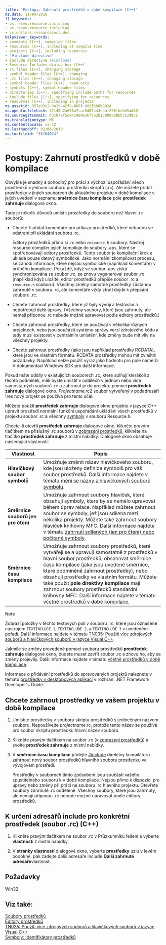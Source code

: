```yaml
---
title: 'Postupy: Zahrnutí prostředků v době kompilace (C++)'
ms.date: 11/04/2016
f1_keywords:
- vs.resvw.resource.including
- vc.resvw.resource.including
- vc.editors.resourceincludes
helpviewer_keywords:
- comments [C++], compiled files
- resources [C++], including at compile time
- projects [C++], including resources
- '#include directive'
- include directive (#include)
- Resource Includes dialog box [C++]
- rc files [C++], changing storage
- symbol header files [C++], changing
- .rc files [C++], changing storage
- symbol header files [C++], read-only
- symbols [C++], symbol header files
- directories [C++], specifying include paths for resources
- include files [C++], specifying for resources
- resources [C++], including in projects
ms.assetid: 357e93c2-0a29-42f9-806f-882f688b8924
ms.openlocfilehash: 52145d2a656a7cac0d07a43ceaf298fbebb5ad40
ms.sourcegitcommit: 63c072f5e941989636f5a2b13800b68bb7129931
ms.translationtype: MT
ms.contentlocale: cs-CZ
ms.lasthandoff: 02/06/2019
ms.locfileid: "55764074"
---
```

# <a name="how-to-include-resources-at-compile-time"></a>Postupy: Zahrnutí prostředků v době kompilace

Obvykle je snadný a pohodlný pro práci s výchozí uspořádání všech prostředků v jednom souboru prostředku skriptů (.rc). Ale můžete přidat prostředky v jiných souborech do aktuálního projektu v době kompilace v jejich uvedení v seznamu **směrnice času kompilace** pole **prostředek zahrnuje** dialogové okno.

Tady je několik důvodů umístit prostředky do souboru než hlavní .rc souborů:

- Chcete-li přidat komentáře pro příkazy prostředků, které nebudou se odstraní při ukládání souboru .rc.

   Editory prostředků přímo si .rc nebo `resource.h` soubory. Nástroj resource compiler jejich kompiluje do soubory .aps, které se spotřebovávají editory prostředků. Tento soubor je kompilační krok a ukládá pouze datový symbolické. Jako normální zkompilovat procesu, se zahodí informace, které nejsou symbolické (například komentáře) v průběhu kompilace. Pokaždé, když se soubor .aps získá synchronizována se soubor .rc, se znovu vygeneroval soubor .rc (například když uložíte, editor prostředků přepíše soubor .rc a `resource.h` souboru). Všechny změny samotné prostředky zůstanou zahrnuté v souboru .rc, ale komentáře vždy ztratí dojde k přepsání souboru .rc.

- Chcete zahrnout prostředky, které již byly vývoji a testování a nepotřebují další úpravy. (Všechny soubory, které jsou zahrnuty, ale nemají příponou .rc nebude možné upravovat podle editory prostředků.)

- Chcete zahrnout prostředky, které se používají v několika různých projektech, nebo jsou součástí systému správy verzí zdrojového kódu a tedy musí existovat v centrálním umístění, kde změny bude mít vliv na všechny projekty.

- Chcete zahrnout prostředky (jako jsou například prostředky RCDATA), které jsou ve vlastním formátu. RCDATA prostředky mohou mít zvláštní požadavky. Například nelze použít výraz jako hodnotu pro pole nameID. V dokumentaci Windows SDK pro další informace.

Pokud máte oddíly v existujících souborech .rc, které splňují kterákoli z těchto podmínek, měli byste umístit v oddílech v jednom nebo více samostatných souborů .rc a zahrnout je do projektu pomocí **prostředek zahrnuje** dialogové okno. *Projectname*.rc2 soubor vytvořený v podadresáři \res nový projekt se používá pro tento účel.

Můžete použít **prostředek zahrnuje** dialogové okno projektu v jazyce C++ upravit prostředí normální funkční uspořádání ukládání všech prostředků v projektu soubor .rc a všechny [symboly](../windows/symbols-resource-identifiers.md) v souboru Resource.h.

Chcete-li otevřít **prostředek zahrnuje** dialogové okno, klikněte pravým tlačítkem na příslušný .rc souborů v [zobrazení prostředků](../windows/resource-view-window.md), klikněte na tlačítko **prostředek zahrnuje** z místní nabídky. Dialogové okno obsahuje následující vlastnosti:

|Vlastnost|Popis|
|---|---|
|**Hlavičkový soubor symbolů**|Umožňuje změnit název hlavičkového souboru, kde jsou uloženy definice symbolů pro váš soubor prostředků. Další informace najdete v tématu [mění se názvy z hlavičkových souborů symbolu](../windows/changing-the-names-of-symbol-header-files.md).|
|**Směrnice souborů jen pro čtení**|Umožňuje zahrnout soubory hlaviček, které obsahují symboly, které by se nemělo upravovat během úprav relace. Například můžete zahrnout soubor se symboly, jež jsou sdílena mezi několika projekty. Můžete také zahrnout soubory hlaviček knihovny MFC. Další informace najdete v tématu [zahrnutí sdílených (jen pro čtení) nebo počítané symboly](../windows/including-shared-read-only-or-calculated-symbols.md).|
|**Směrnice času kompilace**|Umožňuje zahrnout soubory prostředků, které vytvářejí se a upravují samostatně z prostředků v hlavní soubor prostředků, obsahovat směrnice času kompilace (jako jsou uvedené směrnice, které podmíněně zahrnout prostředky), nebo obsahují prostředky ve vlastním formátu. Můžete také použít **pole direktivy kompilace** mají zahrnout soubory prostředků standardní knihovny MFC. Další informace najdete v tématu [včetně prostředků v době kompilace](../windows/how-to-include-resources-at-compile-time.md).|

> [!NOTE]
> Zobrazí položky v těchto textových polí v souboru .rc, které jsou označené nástrojem `TEXTINCLUDE 1`, `TEXTINCLUDE 2`, a `TEXTINCLUDE 3` v uvedeném pořadí. Další informace najdete v tématu [TN035: Použití více zdrojových souborů a hlavičkových souborů v jazyce Visual C++](../mfc/tn035-using-multiple-resource-files-and-header-files-with-visual-cpp.md).

Jakmile se změny provedené pomocí souboru prostředků **prostředek zahrnuje** dialogové okno, budete muset zavřít soubor .rc a znovu ho, aby se změny projevily. Další informace najdete v tématu [včetně prostředků v době kompilace](../windows/how-to-include-resources-at-compile-time.md).

Informace o přidávání prostředků do spravovaných projektů naleznete v tématu [prostředky v desktopových aplikací](/dotnet/framework/resources/index) v rozhraní .NET Framework Developer's Guide.

## <a name="to-include-resources-in-your-project-at-compile-time"></a>Chcete zahrnout prostředky ve vašem projektu v době kompilace

1. Umístíte prostředky v souboru skriptu prostředků s jedinečným názvem souboru. Nepoužívejte *projectname*.rc, protože tento název se používá pro soubor skriptu prostředku hlavní název souboru.

1. Klikněte pravým tlačítkem na soubor .rc (v [zobrazení prostředků](../windows/resource-view-window.md)) a zvolte **prostředek zahrnuje** z místní nabídky.

1. V **směrnice času kompilace** přidejte [#include](../preprocessor/hash-include-directive-c-cpp.md) direktivy kompilátoru zahrnout nový soubor prostředků hlavního souboru prostředku ve vývojovém prostředí.

   Prostředky v souborech tímto způsobem jsou součástí vašeho spustitelného souboru k v době kompilace. Nejsou přímo k dispozici pro úpravy nebo změny při práci na souboru .rc hlavního projektu. Otevřete soubory zahrnuté .rc odděleně. Všechny soubory, které jsou zahrnuty, ale nemají příponou .rc nebude možné upravovat podle editory prostředků.

## <a name="to-specify-include-directories-for-a-specific-resource-rc-file-c"></a>K určení adresářů include pro konkrétní prostředek (soubor .rc) (C++)

1. Klikněte pravým tlačítkem na soubor .rc v Průzkumníku řešení a vyberte **vlastnosti** z místní nabídky.

1. V **stránky vlastností** dialogové okno, vyberte **prostředky** uzlu v levém podokně, pak zadejte další adresáře include **Další zahrnuté adresáře**vlastnost.

## <a name="requirements"></a>Požadavky

Win32

## <a name="see-also"></a>Viz také:

[Soubory prostředků](../windows/resource-files-visual-studio.md)<br/>
[Editory prostředků](../windows/resource-editors.md)<br/>
[TN035: Použití více zdrojových souborů a hlavičkových souborů v jazyce Visual C++](../mfc/tn035-using-multiple-resource-files-and-header-files-with-visual-cpp.md)<br/>
[Symboly: Identifikátory prostředků](../windows/symbols-resource-identifiers.md)<br/>
